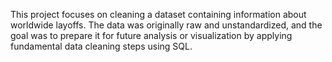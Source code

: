 This project focuses on cleaning a dataset containing information about worldwide layoffs. The data was originally raw and unstandardized, and the goal was to prepare it for future analysis or visualization by applying fundamental data cleaning steps using SQL.
